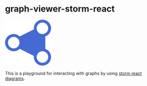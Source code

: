 # graph-viewer-storm-react

![graph-viewer](logo-small.png)

This is a playground for interacting with graphs by using [storm react diagrams](https://github.com/projectstorm/react-diagrams).
